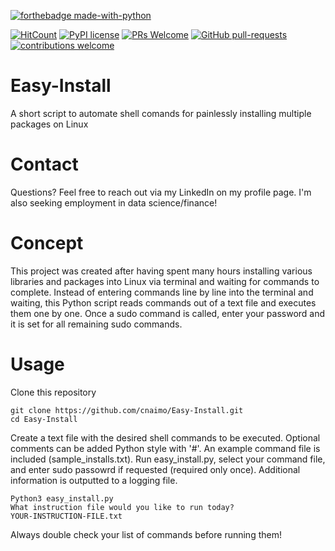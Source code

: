 [![forthebadge made-with-python](http://ForTheBadge.com/images/badges/made-with-python.svg)](https://www.python.org/)

[![HitCount](http://hits.dwyl.io/cnaimo/Easy-Install.svg)](http://hits.dwyl.io/cnaimo/Easy-Install) [![PyPI license](https://img.shields.io/pypi/l/ansicolortags.svg)](https://pypi.python.org/pypi/ansicolortags/) [![PRs Welcome](https://img.shields.io/badge/PRs-welcome-brightgreen.svg?style=flat-square)](http://makeapullrequest.com) [![GitHub pull-requests](https://img.shields.io/github/issues-pr/Naereen/StrapDown.js.svg)](https://GitHub.com/Naereen/StrapDown.js/pull/) [![contributions welcome](https://img.shields.io/badge/contributions-welcome-brightgreen.svg?style=flat)](https://github.com/dwyl/esta/issues)  


# Easy-Install
A short script to automate shell comands for painlessly installing multiple packages on Linux

# Contact
Questions? Feel free to reach out via my LinkedIn on my profile page. I'm also seeking employment in data science/finance!

# Concept
This project was created after having spent many hours installing various libraries and packages into Linux via terminal and waiting for commands to complete. Instead of entering commands line by line into the terminal and waiting, this Python script reads commands out of a text file and executes them one by one. Once a sudo command is called, enter your password and it is set for all remaining sudo commands.

# Usage
Clone this repository
```
git clone https://github.com/cnaimo/Easy-Install.git
cd Easy-Install
```

Create a text file with the desired shell commands to be executed. Optional comments can be added Python style with '#'.
An example command file is included (sample_installs.txt). Run easy_install.py, select your command file, and enter sudo passowrd if requested (required only once). Additional information is outputted to a logging file. 

```
Python3 easy_install.py
What instruction file would you like to run today?
YOUR-INSTRUCTION-FILE.txt
```

Always double check your list of commands before running them! 




